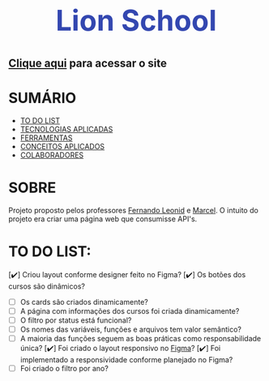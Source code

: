 

# <div align="center"><h1 style="color:#3347B0">Lion School</h1></div>

## [Clique aqui](https://viniciusnunes137.github.io/front_lion-school/) para acessar o site

<div>   

<h1>SUMÁRIO</h1>

- [TO DO LIST](#to-do-list)
- [TECNOLOGIAS APLICADAS](#tecnologias-aplicadas)
- [FERRAMENTAS](#ferramentas)
- [CONCEITOS APLICADOS](#conceitos-aplicados)
- [COLABORADORES](#colaboradores)

</div>

 <h1>SOBRE</h1>


Projeto proposto pelos professores [Fernando Leonid](https://github.com/fernandoleonid) e [Marcel](https://github.com/marcelnt). O intuito do projeto era criar uma página web que consumisse  API's.

 <h1>TO DO LIST:</h1>   
<div>

 [✔️] Criou layout conforme designer feito no Figma?
 [✔️] Os botões dos cursos são dinâmicos?
- [ ] Os cards são criados dinamicamente?
- [ ] A página com informações dos cursos foi criada dinamicamente?
- [ ] O filtro por status está funcional?
- [ ] Os nomes das variáveis, funções e arquivos tem valor semântico?
- [ ] A maioria das funções seguem as boas práticas como responsabilidade única?
[✔️] Foi criado o layout responsivo no [Figma](https://www.figma.com/file/A6o2fN9eB9HXSQSrDCxYVm/lion-school?t=2PY3pkB34FrgerPy-0)?
[✔️] Foi implementado a responsividade conforme planejado no Figma?
- [ ] Foi criado o filtro por ano?
</div>